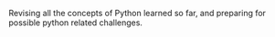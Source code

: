 Revising all the concepts of Python learned so far, and preparing for possible python related challenges.